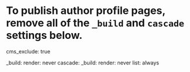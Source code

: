 # To publish author profile pages, remove all of the `_build` and `cascade` settings below.

cms_exclude: true

_build:
  render: never
cascade:
  _build:
    render: never
    list: always
